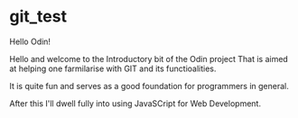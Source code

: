 # git_test

Hello Odin!

Hello and welcome to the Introductory bit of the Odin project That is aimed at helping one farmilarise with GIT and its functioalities.

It is quite fun and serves as a good foundation for programmers in general.

After this I'll dwell fully into using JavaSCript for Web Development.

